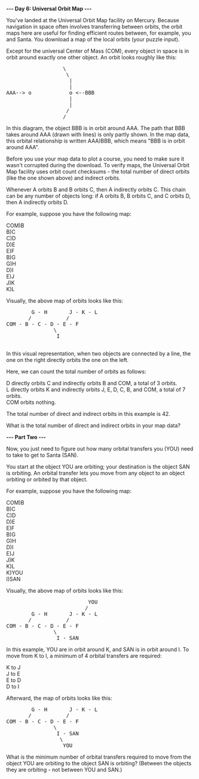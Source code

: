 **--- Day 6: Universal Orbit Map ---**

You've landed at the Universal Orbit Map facility on Mercury. Because navigation in space often involves transferring between orbits, the orbit maps here are useful for finding efficient routes between, for example, you and Santa. You download a map of the local orbits (your puzzle input).  

Except for the universal Center of Mass (COM), every object in space is in orbit around exactly one other object. An orbit looks roughly like this:  

<pre>
                  \  
                   \  
                    |  
                    |  
AAA--> o            o <--BBB  
                    |  
                    |  
                   /  
                  /  
</pre>

In this diagram, the object BBB is in orbit around AAA. The path that BBB takes around AAA (drawn with lines) is only partly shown. In the map data, this orbital relationship is written AAA)BBB, which means "BBB is in orbit around AAA".  

Before you use your map data to plot a course, you need to make sure it wasn't corrupted during the download. To verify maps, the Universal Orbit Map facility uses orbit count checksums - the total number of direct orbits (like the one shown above) and indirect orbits.  

Whenever A orbits B and B orbits C, then A indirectly orbits C. This chain can be any number of objects long: if A orbits B, B orbits C, and C orbits D, then A indirectly orbits D.  

For example, suppose you have the following map:  

COM)B  
B)C  
C)D  
D)E  
E)F  
B)G  
G)H  
D)I  
E)J  
J)K  
K)L  

Visually, the above map of orbits looks like this:  

<pre>
        G - H       J - K - L  
       /           /  
COM - B - C - D - E - F  
               \  
                I  

</pre>
                
In this visual representation, when two objects are connected by a line, the one on the right directly orbits the one on the left. 

Here, we can count the total number of orbits as follows:  

D directly orbits C and indirectly orbits B and COM, a total of 3 orbits.  
L directly orbits K and indirectly orbits J, E, D, C, B, and COM, a total of 7 orbits.  
COM orbits nothing.  

The total number of direct and indirect orbits in this example is 42.  

What is the total number of direct and indirect orbits in your map data?  


**--- Part Two ---**

Now, you just need to figure out how many orbital transfers you (YOU) need to take to get to Santa (SAN).  

You start at the object YOU are orbiting; your destination is the object SAN is orbiting. An orbital transfer lets you move from any object to an object orbiting or orbited by that object.  

For example, suppose you have the following map:  

COM)B  
B)C  
C)D  
D)E  
E)F  
B)G  
G)H  
D)I  
E)J  
J)K  
K)L  
K)YOU  
I)SAN  

Visually, the above map of orbits looks like this:  

<pre>
                          YOU
                         /
        G - H       J - K - L
       /           /
COM - B - C - D - E - F
               \
                I - SAN
</pre>                
                
In this example, YOU are in orbit around K, and SAN is in orbit around I. To move from K to I, a minimum of 4 orbital transfers are required:  

K to J  
J to E  
E to D  
D to I  

Afterward, the map of orbits looks like this:  

<pre>
        G - H       J - K - L
       /           /
COM - B - C - D - E - F
               \
                I - SAN
                 \
                  YOU
</pre>

What is the minimum number of orbital transfers required to move from the object YOU are orbiting to the object SAN is orbiting? (Between the objects they are orbiting - not between YOU and SAN.)  